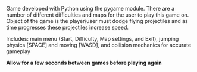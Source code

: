 Game developed with Python using the pygame module. There are a number of different difficulties and maps for the user to play this game on. Object of the game is the player/user must dodge flying projectiles and as time progresses these projectiles increase speed.

Includes: main menu (Start, Difficulty, Map settings, and Exit), 
jumping physics [SPACE] and moving [WASD], and collision mechanics for accurate gameplay

 **Allow for a few seconds between games before playing again**
